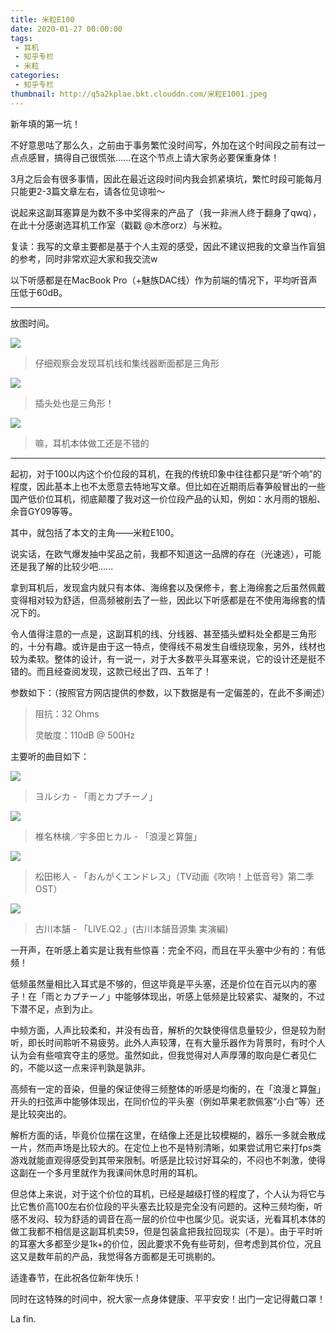 ```yaml
---
title: 米粒E100
date: 2020-01-27 00:00:00
tags: 
 - 耳机
 - 知乎专栏
 - 米粒
categories:
 - 知乎专栏
thumbnail: http://q5a2kplae.bkt.clouddn.com/米粒E1001.jpeg
---
```


新年填的第一坑！

<!--more-->

不好意思咕了那么久，之前由于事务繁忙没时间写，外加在这个时间段之前有过一点点感冒，搞得自己很慌张......在这个节点上请大家务必要保重身体！

3月之后会有很多事情，因此在最近这段时间内我会抓紧填坑，繁忙时段可能每月只能更2-3篇文章左右，请各位见谅啦～

说起来这副耳塞算是为数不多中奖得来的产品了（我一非洲人终于翻身了qwq），在此十分感谢选耳机工作室（戳戳 @木彦orz）与米粒。

复读：我写的文章主要都是基于个人主观的感受，因此不建议把我的文章当作盲狙的参考，同时非常欢迎大家和我交流w

以下听感都是在MacBook Pro（+魅族DAC线）作为前端的情况下，平均听音声压低于60dB。

___

放图时间。

![](http://q5a2kplae.bkt.clouddn.com/米粒E1002.jpg)

> 仔细观察会发现耳机线和集线器断面都是三角形

![](http://q5a2kplae.bkt.clouddn.com/米粒E1003.jpg)

> 插头处也是三角形！

![](http://q5a2kplae.bkt.clouddn.com/米粒E1004.jpg)

> 嘛，耳机本体做工还是不错的

___

起初，对于100以内这个价位段的耳机，在我的传统印象中往往都只是“听个响”的程度，因此基本上也不太愿意去特地写文章。但比如在近期雨后春笋般冒出的一些国产低价位耳机，彻底颠覆了我对这一价位段产品的认知，例如：水月雨的银船、余音GY09等等。

其中，就包括了本文的主角——米粒E100。

说实话，在欧气爆发抽中奖品之前，我都不知道这一品牌的存在（光速逃），可能还是我了解的比较少吧......

拿到耳机后，发现盒内就只有本体、海绵套以及保修卡，套上海绵套之后虽然佩戴变得相对较为舒适，但高频被削去了一些，因此以下听感都是在不使用海绵套的情况下的。

令人值得注意的一点是，这副耳机的线、分线器、甚至插头塑料处全都是三角形的，十分有趣。或许是由于这一特点，使得线不易发生自缠绕现象，另外，线材也较为柔软。整体的设计，有一说一，对于大多数平头耳塞来说，它的设计还是挺不错的。而且经查阅发现，这款已经出了四、五年了！

参数如下：（按照官方网店提供的参数，以下数据是有一定偏差的，在此不多阐述）

>阻抗：32 Ohms
>
>灵敏度：110dB @ 500Hz

主要听的曲目如下：

![](http://q5a2kplae.bkt.clouddn.com/米粒E1005.jpg)

> ヨルシカ - 「雨とカプチーノ」

![](http://q5a2kplae.bkt.clouddn.com/米粒E1006.jpg)

> 椎名林檎／宇多田ヒカル - 「浪漫と算盤」

![](http://q5a2kplae.bkt.clouddn.com/米粒E1007.jpg)

> 松田彬人 - 「おんがくエンドレス」（TV动画《吹响！上低音号》第二季OST）

![](http://q5a2kplae.bkt.clouddn.com/米粒E1008.jpg)

> 古川本舗 - 「LIVE.Q2.」(古川本舗音源集 実演編)

一开声，在听感上着实是让我有些惊喜：完全不闷，而且在平头塞中少有的：有低频！

低频虽然量相比入耳式是不够的，但这毕竟是平头塞，还是价位在百元以内的塞子！在「雨とカプチーノ」中能够体现出，听感上低频是比较紧实、凝聚的，不过下潜不足，点到为止。

中频方面，人声比较柔和，并没有齿音，解析的欠缺使得信息量较少，但是较为耐听，即长时间聆听不易疲劳。此外人声较薄，在有大量乐器作为背景时，有时个人认为会有些喧宾夺主的感觉。虽然如此，但我觉得对人声厚薄的取向是仁者见仁的，不能以这一点来评判孰是孰非。

高频有一定的音染，但量的保证使得三频整体的听感是均衡的，在「浪漫と算盤」开头的扫弦声中能够体现出，在同价位的平头塞（例如苹果老款佩塞“小白”等）还是比较突出的。

解析方面的话，毕竟价位摆在这里，在结像上还是比较模糊的，器乐一多就会散成一片，然而声场是比较大的。在定位上也不是特别清晰，如果尝试用它来打fps类游戏就能直观得感受到其带来限制。听感是比较讨好耳朵的，不闷也不刺激，使得这副在一个多月里就作为我课间休息时用的耳机。

但总体上来说，对于这个价位的耳机，已经是越级打怪的程度了，个人认为将它与比它售价高100左右价位段的平头塞去比较是完全没有问题的。这种三频均衡，听感不发闷、较为舒适的调音在高一层的价位中也属少见。说实话，光看耳机本体的做工我都不相信是这副耳机卖59，但是包装盒把我拉回现实（不是）。由于平时听的耳塞大多都至少是1k+的价位，因此要求不免有些苛刻，但考虑到其价位，况且这又是数年前的产品，我觉得各方面都是无可挑剔的。

适逢春节，在此祝各位新年快乐！

同时在这特殊的时间中，祝大家一点身体健康、平平安安！出门一定记得戴口罩！

La fin.






